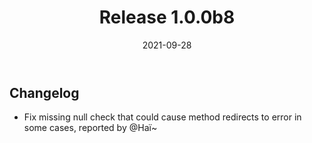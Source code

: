 ﻿---
slug: release-1.0.0b8
title: Release 1.0.0b8
date: 2021-09-28
authors: [merlin]
tags: [release beta]
---

## Changelog
- Fix missing null check that could cause method redirects to error in some cases, reported by @Haï~